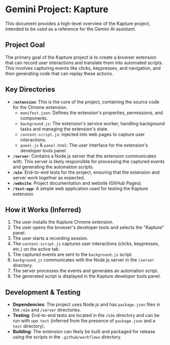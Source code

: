 # Gemini Project: Kapture

This document provides a high-level overview of the Kapture project, intended to be used as a reference for the Gemini AI assistant.

## Project Goal

The primary goal of the Kapture project is to create a browser extension that can record user interactions and translate them into automated scripts. This involves capturing events like clicks, keypresses, and navigation, and then generating code that can replay these actions.

## Key Directories

*   **`/extension`**: This is the core of the project, containing the source code for the Chrome extension.
    *   `manifest.json`: Defines the extension's properties, permissions, and components.
    *   `background.js`: The extension's service worker, handling background tasks and managing the extension's state.
    *   `content-script.js`: Injected into web pages to capture user interactions.
    *   `panel.js` & `panel.html`: The user interface for the extension's developer tools panel.
*   **`/server`**: Contains a Node.js server that the extension communicates with. This server is likely responsible for processing the captured events and generating the automation scripts.
*   **`/e2e`**: End-to-end tests for the project, ensuring that the extension and server work together as expected.
*   **`/website`**: Project documentation and website (GitHub Pages).
*   **`/test-app`**: A simple web application used for testing the Kapture extension.

## How it Works (Inferred)

1.  The user installs the Kapture Chrome extension.
2.  The user opens the browser's developer tools and selects the "Kapture" panel.
3.  The user starts a recording session.
4.  The `content-script.js` captures user interactions (clicks, keypresses, etc.) on the active tab.
5.  The captured events are sent to the `background.js` script.
6.  `background.js` communicates with the Node.js server in the `/server` directory.
7.  The server processes the events and generates an automation script.
8.  The generated script is displayed in the Kapture developer tools panel.

## Development & Testing

*   **Dependencies**: The project uses Node.js and has `package.json` files in the `/e2e` and `/server` directories.
*   **Testing**: End-to-end tests are located in the `/e2e` directory and can be run with `npm test` (inferred from the presence of `package.json` and a `test` directory).
*   **Building**: The extension can likely be built and packaged for release using the scripts in the `.github/workflows` directory.
